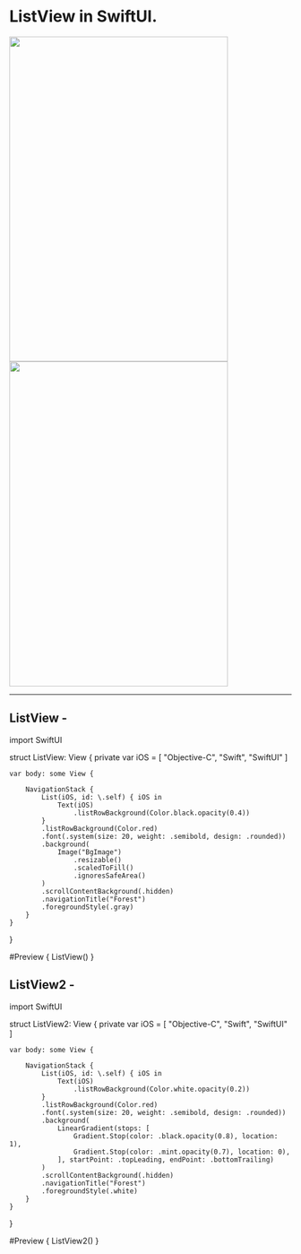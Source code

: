 ListView in SwiftUI.
====================

<img src="https://github.com/Elaidzha1940/ListView/assets/64445918/f851737b-5471-42d7-bcac-40cae85813d0" width="390" height="580">
<img src="https://github.com/Elaidzha1940/ListView/assets/64445918/4271b58e-b4eb-432b-8c51-35274f1a535b" width="390" height="580">

-----------------------------------------------------------------------------------------------------------------------------------

ListView -
-----------

import SwiftUI

struct ListView: View {
    private var iOS = [
        "Objective-C",
        "Swift",
        "SwiftUI"
    ]
    
    var body: some View {
        
        NavigationStack {
            List(iOS, id: \.self) { iOS in
                Text(iOS)
                    .listRowBackground(Color.black.opacity(0.4))
            }
            .listRowBackground(Color.red)
            .font(.system(size: 20, weight: .semibold, design: .rounded))
            .background(
                Image("BgImage")
                    .resizable()
                    .scaledToFill()
                    .ignoresSafeArea()
            )
            .scrollContentBackground(.hidden)
            .navigationTitle("Forest")
            .foregroundStyle(.gray)
        }
    }
}

#Preview {
    ListView()
}

ListView2 -
------------

import SwiftUI

struct ListView2: View {
    private var iOS = [
        "Objective-C",
        "Swift",
        "SwiftUI"
    ]
    
    var body: some View {
        
        NavigationStack {
            List(iOS, id: \.self) { iOS in
                Text(iOS)
                    .listRowBackground(Color.white.opacity(0.2))
            }
            .listRowBackground(Color.red)
            .font(.system(size: 20, weight: .semibold, design: .rounded))
            .background(
                LinearGradient(stops: [
                    Gradient.Stop(color: .black.opacity(0.8), location: 1),
                    Gradient.Stop(color: .mint.opacity(0.7), location: 0),
                ], startPoint: .topLeading, endPoint: .bottomTrailing)
            )
            .scrollContentBackground(.hidden)
            .navigationTitle("Forest")
            .foregroundStyle(.white)
        }
    }
}

#Preview {
    ListView2()
}
